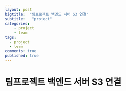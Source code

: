 ```yaml
---
layout: post
bigtitle:  "팀프로젝트 백엔드 서버 S3 연결"
subtitle:   "project"
categories:
    - project
    - team
tags:
  - project
  - team
comments: true
published: true
---
```

# 팀프로젝트 백엔드 서버 S3 연결
